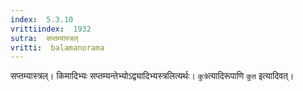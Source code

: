 ```yaml
---
index:  5.3.10
vrittiindex:  1932
sutra:  सप्तम्यास्त्रल्
vritti:  balamanorama 
---
```


सप्तम्यास्त्रल्। किमादिभ्यः सप्तम्यन्तेभ्योऽद्व्यादिभ्यस्त्रलित्यर्थः। `कुत्रे`त्यादिरूपाणि `कुत` इत्यादिवत्। 

